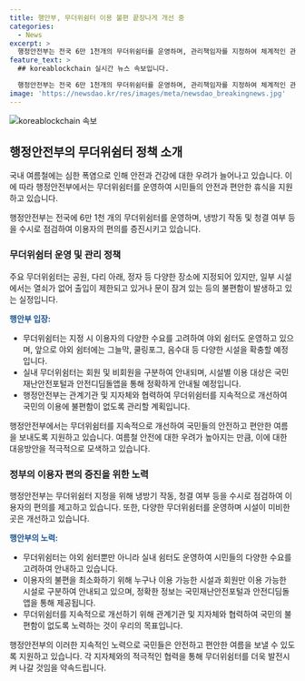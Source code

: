 ```yaml
---
title: 행안부, 무더위쉼터 이용 불편 끝장나게 개선 중
categories:
  - News
excerpt: >
  행정안전부는 전국 6만 1천개의 무더위쉼터를 운영하며, 관리책임자를 지정하여 체계적인 관리를 실시하고 있습니다. 또한, 야외 무더위쉼터의 시설을 확충하고 미비한 곳은 정비하며, 회원과 비회원을 구분하여 안내하고 있습니다. 향후 국민의 이용에 불편함이 없도록 지속적인 개선을 약속했습니다. (자료출처=정책브리핑 www.korea.kr)
feature_text: >
  ## koreablockchain 실시간 뉴스 속보입니다.

  행정안전부는 전국 6만 1천개의 무더위쉼터를 운영하며, 관리책임자를 지정하여 체계적인 관리를 실시하고 있습니다. 또한, 야외 무더위쉼터의 시설을 확충하고 미비한 곳은 정비하며, 회원과 비회원을 구분하여 안내하고 있습니다. 향후 국민의 이용에 불편함이 없도록 지속적인 개선을 약속했습니다. (자료출처=정책브리핑 www.korea.kr)
image: 'https://newsdao.kr/res/images/meta/newsdao_breakingnews.jpg'
---
```


<p><img src="https://newsdao.kr/res/images/meta/newsdao_breakingnews.jpg" alt="koreablockchain 속보" /></p>

<h2 data-ke-size="size26">행정안전부의 무더위쉼터 정책 소개</h2>

<p>국내 여름철에는 심한 폭염으로 인해 안전과 건강에 대한 우려가 늘어나고 있습니다. 이에 따라 행정안전부에서는 무더위쉼터를 운영하여 시민들의 안전과 편안한 휴식을 지원하고 있습니다.</p>

<p data-ke-size="size16">행정안전부는 전국에 6만 1천 개의 무더위쉼터를 운영하며, 냉방기 작동 및 청결 여부 등을 수시로 점검하여 이용자의 편의를 증진시키고 있습니다.</p>

<h3>무더위쉼터 운영 및 관리 정책</h3>

<p>주요 무더위쉼터는 공원, 다리 아래, 정자 등 다양한 장소에 지정되어 있지만, 일부 시설에서는 열쇠가 없어 출입이 제한되고 있거나 문이 잠겨 있는 등의 불편함이 발생하고 있는 실정입니다.</p>

<p><b><span style="color: #1a5490;">행안부 입장:</span></b></p>

<ul>
  <li>무더위쉼터는 지정 시 이용자의 다양한 수요를 고려하여 야외 쉼터도 운영하고 있으며, 앞으로 야외 쉼터에는 그늘막, 쿨링포그, 음수대 등 다양한 시설을 확충할 예정입니다.</li>
  <li>실내 무더위쉼터는 회원 및 비회원을 구분하여 안내되며, 시설별 이용 대상은 국민재난안전포털과 안전디딤돌앱을 통해 정확하게 안내될 예정입니다.</li>
  <li>행정안전부는 관계기관 및 지자체와 협력하여 무더위쉼터를 지속적으로 개선하여 국민의 이용에 불편함이 없도록 관리할 계획입니다.</li>
</ul>

<p>행정안전부에서는 무더위쉼터를 지속적으로 개선하여 국민들의 안전하고 편안한 여름을 보내도록 지원하고 있습니다. 여름철 안전에 대한 우려가 높아지는 만큼, 이에 대한 대응방안을 적극적으로 모색하고 있습니다.
<br></p>

<h3>정부의 이용자 편의 증진을 위한 노력</h3>

<p>행정안전부는 무더위쉼터 지정을 위해 냉방기 작동, 청결 여부 등을 수시로 점검하여 이용자의 편의를 제고하고 있습니다. 또한, 다양한 무더위쉼터를 운영하며 시설이 미비한 곳은 개선하고 있습니다.</p>

<p><b><span style="color: #1a5490;">행안부의 노력:</span></b></p>

<ul>
  <li>무더위쉼터는 야외 쉼터뿐만 아니라 실내 쉼터도 운영하여 시민들의 다양한 수요를 고려하여 안내하고 있습니다.</li>
  <li>이용자의 불편을 최소화하기 위해 누구나 이용 가능한 시설과 회원만 이용 가능한 시설로 구분하여 안내되고 있으며, 정확한 정보는 국민재난안전포털과 안전디딤돌앱을 통해 제공됩니다.</li>
  <li>무더위쉼터를 지속적으로 개선하기 위해 관계기관 및 지자체와 협력하여 국민의 불편함이 없도록 노력하는 것이 우리의 목표입니다.</li>
</ul>

<p>행정안전부의 이러한 지속적인 노력으로 국민들은 안전하고 편안한 여름을 보낼 수 있도록 지원하고 있습니다. 각 지자체와의 적극적인 협력을 통해 무더위쉼터를 더욱 발전시켜 나갈 것임을 약속드립니다.</p>

